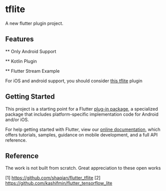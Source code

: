 # tflite

A new flutter plugin project.

## Features
** Only Android Support

** Kotlin Plugin

** Flutter Stream Example

For iOS and android support, you should consider [this tflite](https://github.com/shaqian/flutter_tflite) plugin

## Getting Started

This project is a starting point for a Flutter
[plug-in package](https://flutter.dev/developing-packages/),
a specialized package that includes platform-specific implementation code for
Android and/or iOS.

For help getting started with Flutter, view our 
[online documentation](https://flutter.dev/docs), which offers tutorials, 
samples, guidance on mobile development, and a full API reference.

## Reference
The work is not built from scratch. Great appreciation to these open works

[1] https://github.com/shaqian/flutter_tflite
[2] https://github.com/kashifmin/flutter_tensorflow_lite
